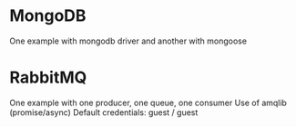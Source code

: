 # MongoDB

One example with mongodb driver and another with mongoose

# RabbitMQ

One example with one producer, one queue, one consumer
Use of amqlib (promise/async)
Default credentials: guest / guest
